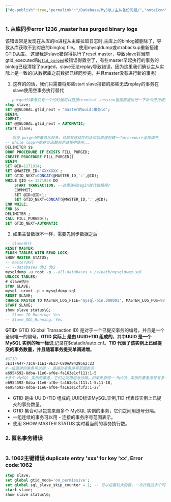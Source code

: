 ```yaml
---
{"dg-publish":true,"permalink":"/Database/MySQL/主从备份问题/","noteIcon":""}
---
```


### 1.  从库同步error 1236 ,master has purged binary logs
该错误常是发现在从库的io进程从主库拉取日志时,主库上的binlog被删除了，导致从库获取不到对应的binglog file。
使用mysqldump或xtrabackup重新搭建GTID从库。
这里我是slave错误得执行了reset master，导致slave将当前gtid_executed和[`gtid_purged`](https://dev.mysql.com/doc/refman/8.0/en/replication-options-gtids.html#sysvar_gtid_purged)被错误得置空了，有些master早起执行的事务的binlog已经清除了purged，slave无法replay导致错误，因为这里我们确认主从实际上是一致的(从数据库之前数据已经同步完，并且master没有进行新的事务)
1. 这样的的话，我们只需要将那些start slave报错的那些无法replay的事务在slave使用空事务执行替代

```sql
-- purged的事务只有一个的时候可以直接terminal session里面直接执行一下命令进行填充
stop slave;
SET @@GLOBAL.gtid_next = 'master的uuid:事务id';
BEGIN;
COMMIT;
SET @@GLOBAL.gtid_next = AUTOMATIC;
start slave;
```

```sql
-- 假设 purged的事务比较多，且具有连续性的话可以直接创建一个procedure全部填充
-- while loop不能在非函数和非过程中使用。。。
DELIMITER $$
DROP PROCEDURE IF EXISTS FILL_PURGED;
CREATE PROCEDURE FILL_PURGED()
BEGIN
SET @ID=1271914;
SET @MASTER_ID='XXXXXXX';
SET GTID_NEXT=CONCAT(@MASTER_ID,':',@ID);
WHILE @ID <= 1271958 DO
	START TRANSACTION; --这里使用begin替代会报错?
	COMMMIT;
	SET @ID=@ID+1;
	SET GTID_NEXT=CONCAT(@MASTER_ID,':',@ID);
END WHILE;
END $$
DELIMITER ;
CALL FILL_PURGED();
SET GTID_NEXT=AUTOMATIC

```
2. 如果主备数据不一样，需要先同步数据之后
```sql
-- slave执行
RESET MASTER;
FLUSH TABLES WITH READ LOCK;
SHOW MASTER STATUS;
-- master执行
-- --databases db1 db2
mysqldump -u root -p --all-databases > /a/path/mysqldump.sql
UNLOCK TABLES;
# slave执行
STOP SLAVE;
mysql -uroot -p < mysqldump.sql
RESET SLAVE;
CHANGE MASTER TO MASTER_LOG_FILE='mysql-bin.000001', MASTER_LOG_POS=98;
START SLAVE;
show slave status\G;
-- Slave_IO_Running: Yes
-- Slave_SQL_Running: Yes
```
**GTID:**
GTID (Global Transaction ID) 是对于一个已提交事务的编号，并且是一个全局唯一的编号。**GTID 实际上 是由 UUID+TID 组成的**。其中**UUID 是一个 MySQL 实例的唯一标识**,记录在$datadir/auto.cnf。**TID 代表了该实例上已经提交的事务数量，并且随着事务提交单调递增**。
```bash
#GTID   
3E11FA47-71CA-11E1-9E33-C80AA9429562:23
#一组连续的事务可以用 - 连接的事务序号范围表示
e6954592-8dba-11e6-af0e-fa163e1cf111:1-5 
#多个 MySQL 实例的事务，它们之间用逗号分隔。如果来自同一 MySQL 实例的事务序号有多个范围区间，各组范围之间用冒号分隔。
e6954592-8dba-11e6-af0e-fa163e1cf111:1-5:11-18,  
e6954592-8dba-11e6-af0e-fa163e1cf3f2:1-27`
```
- GTID 是由 UUID+TID 组成的,UUID标识MySQL实例,TID 代表该实例上已提交的事务数量。
- GTID 集合可以包含来自多个 MySQL 实例的事务，它们之间用逗号分隔。
- 一组连续的事务可以用 - 连接的事务序号范围表示。
- 使用 SHOW MASTER STATUS 实时看当前的事务执行数。

### 2. 匿名事务错误
```sql

```
### 3. 1062主键错误 duplicate entry 'xxx' for key 'xx', Error code:1062

```sql
stop slave;
set global gtid_mode='on_permissive';
set global sql_slave_skip_counter = 1; -- 可以设置较大的数，一次行跳过多个同样的报错事务，start slave之后该值会自动被恢复成0
start slave;
show slave status\G;
```